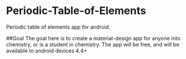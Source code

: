 # Periodic-Table-of-Elements
Periodic table of elements app for android.

##Goal
The goal here is to create a material-design app for anyone into chemistry, or is a student in chemistry. The app will be free, and will be available to android devices 4.4+
